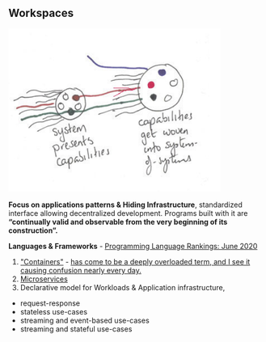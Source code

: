 ## Workspaces

![](/images/systemsofsystems.png)

**Focus on applications patterns & Hiding Infrastructure**, standardized interface allowing decentralized development. Programs built with it are **“continually valid and observable from the very beginning of its construction”.**

**Languages & Frameworks** - [Programming Language Rankings: June 2020](https://redmonk.com/sogrady/2020/07/27/language-rankings-6-20/)

1. ["Containers"](https://www.michaelnygard.com/blog/2018/09/joyful-isolation) - [has come to be a deeply overloaded term, and I see it causing confusion nearly every day.](https://twitter.com/MarcJBrooker/status/1222217458028707841)
2. [Microservices](../Patterns/microservices-demo.md)
3. Declarative model for Workloads & Application infrastructure, 
* request-response
* stateless use-cases
* streaming and event-based use-cases
* streaming and stateful use-cases






